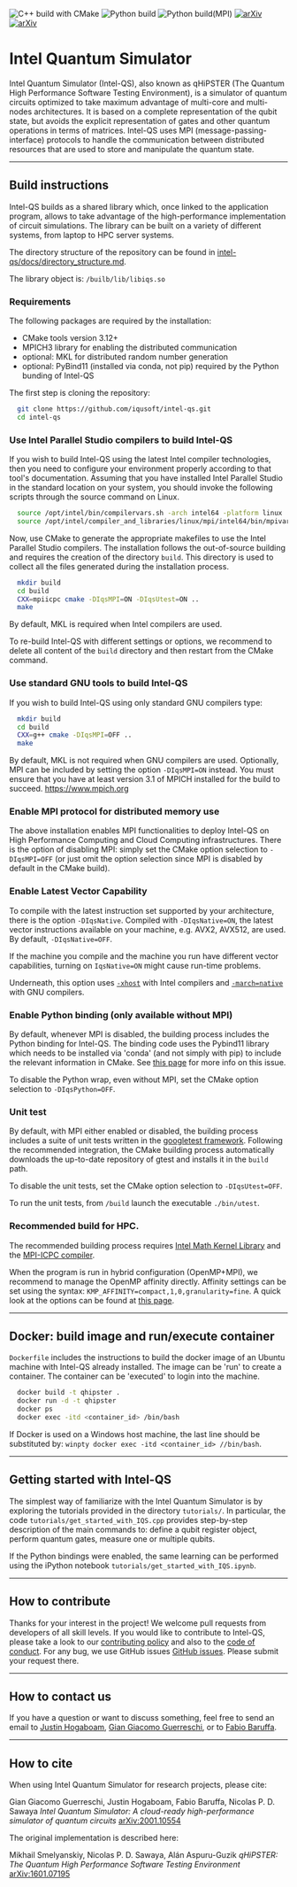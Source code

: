 ![C++ build with CMake](https://github.com/iqusoft/intel-qs/workflows/C++%20build%20with%20CMake/badge.svg)
![Python build](https://github.com/iqusoft/intel-qs/workflows/Python%20build%20/badge.svg)
![Python build(MPI)](https://github.com/iqusoft/intel-qs/workflows/Python%20build%20(%20MPI)/badge.svg?branch=develop-action)
[![arXiv](https://img.shields.io/static/v1?label=arXiv&message=2001.10554&color=success)](https://arxiv.org/abs/2001.10554)
[![arXiv](https://img.shields.io/static/v1?label=arXiv&message=1601.07195&color=inactive)](https://arxiv.org/abs/1601.07195)

# Intel Quantum Simulator

Intel Quantum Simulator (Intel-QS), also known as qHiPSTER (The Quantum High Performance Software Testing Environment),
is a simulator of quantum circuits optimized to take maximum advantage of multi-core and multi-nodes architectures.
It is based on a complete representation of the qubit state, but avoids the explicit representation of gates and
other quantum operations in terms of matrices.
Intel-QS uses MPI (message-passing-interface) protocols to handle the communication between distributed
resources that are used to store and manipulate the quantum state.

----
## Build instructions

Intel-QS builds as a shared library which, once linked to the application program, allows to take advantage
of the high-performance implementation of circuit simulations.
The library can be built on a variety of different systems, from laptop to HPC server systems.

The directory structure of the repository can be found in
[intel-qs/docs/directory_structure.md](/docs/directory_structure.md).

The library object is: `/builb/lib/libiqs.so`


### Requirements

The following packages are required by the installation:

*  CMake tools version 3.12+
*  MPICH3 library for enabling the distributed communication
*  optional: MKL for distributed random number generation
*  optional: PyBind11 (installed via conda, not pip) required by the Python bunding of Intel-QS

The first step is cloning the repository:
```bash
  git clone https://github.com/iqusoft/intel-qs.git
  cd intel-qs
```

### Use Intel Parallel Studio compilers to build Intel-QS

If you wish to build Intel-QS using the latest Intel compiler technologies, then
you need to configure your environment properly according to that tool's documentation.
Assuming that you have installed Intel Parallel Studio in the standard location on your
system, you should invoke the following scripts through the source command on Linux.
```bash
  source /opt/intel/bin/compilervars.sh -arch intel64 -platform linux
  source /opt/intel/compiler_and_libraries/linux/mpi/intel64/bin/mpivars.sh
```

Now, use CMake to generate the appropriate makefiles to use the Intel Parallel Studio compilers.
The installation follows the out-of-source building and requires the creation of the directory `build`.
This directory is used to collect all the files generated during the installation process.
```bash
  mkdir build
  cd build
  CXX=mpiicpc cmake -DIqsMPI=ON -DIqsUtest=ON ..
  make
```
By default, MKL is required when Intel compilers are used.

To re-build Intel-QS with different settings or options, we recommend to delete all content of the
`build` directory and then restart from the CMake command.


### Use standard GNU tools to build Intel-QS

If you wish to build Intel-QS using only standard GNU compilers type:
```bash
  mkdir build
  cd build
  CXX=g++ cmake -DIqsMPI=OFF ..
  make
```
By default, MKL is not required when GNU compilers are used.
Optionally, MPI can be included by setting the option `-DIqsMPI=ON` instead. You must ensure
that you have at least version 3.1 of MPICH installed for the build to succeed.
https://www.mpich.org


### Enable MPI protocol for distributed memory use

The above installation enables MPI functionalities to deploy Intel-QS on High Performance
Computing and Cloud Computing infrastructures. There is the option of disabling MPI:
simply set the CMake option selection to `-DIqsMPI=OFF`
(or just omit the option selection since MPI is disabled by default in the CMake build).


### Enable Latest Vector Capability

To compile with the latest instruction set supported by your architecture, there is the option `-DIqsNative`. 
Compiled with `-DIqsNative=ON`, the latest vector instructions available on your machine, e.g. AVX2, AVX512, are used.
By default, `-DIqsNative=OFF`.

If the machine you compile and the machine you run have different vector capabilities, turning on `IqsNative=ON` might cause run-time problems.

Underneath, this option uses [`-xhost`](https://software.intel.com/en-us/cpp-compiler-developer-guide-and-reference-xhost-qxhost)
with Intel compilers and [`-march=native`](https://gcc.gnu.org/onlinedocs/gcc/x86-Options.html) with GNU compilers.


### Enable Python binding (only available without MPI)

By default, whenever MPI is disabled, the building process includes the Python binding for
Intel-QS. The binding code uses the Pybind11 library which needs to be installed via 'conda'
(and not simply with pip) to include the relevant information in CMake.
See [this page](https://github.com/pybind/pybind11/issues/1628) for more info on this issue.

To disable the Python wrap, even without MPI, set the CMake option selection to
`-DIqsPython=OFF`.


### Unit test

By default, with MPI either enabled or disabled, the building process includes a suite
of unit tests written in the [googletest framework](https://github.com/google/googletest).
Following the recommended integration, the CMake building process automatically downloads
the up-to-date repository of gtest and installs it in the `build` path.

To disable the unit tests, set the CMake option selection to `-DIqsUtest=OFF`.

To run the unit tests, from `/build` launch the executable `./bin/utest`.


### Recommended build for HPC.

The recommended building process requires
[Intel Math Kernel Library](https://software.intel.com/en-us/mkl)
and the [MPI-ICPC compiler](https://software.intel.com/en-us/node/528770).

When the program is run in hybrid configuration (OpenMP+MPI), we recommend to manage
the OpenMP affinity directly. Affinity settings can be set using the syntax:
`KMP_AFFINITY=compact,1,0,granularity=fine`.
A quick look at the options can be found at
[this page](https://www.nas.nasa.gov/hecc/support/kb/using-intel-openmp-thread-affinity-for-pinning_285.html).


----
## Docker: build image and run/execute container

`Dockerfile` includes the instructions to build the docker image of an Ubuntu machine
with Intel-QS already installed. The image can be 'run' to create a container.
The container can be 'executed' to login into the machine.

```bash
  docker build -t qhipster .
  docker run -d -t qhipster
  docker ps
  docker exec -itd <container_id> /bin/bash
```

If Docker is used on a Windows host machine, the last line should be substituted by:
`winpty docker exec -itd <container_id> //bin/bash`.


----
## Getting started with Intel-QS

The simplest way of familiarize with the Intel Quantum Simulator is by exploring
the tutorials provided in the directory `tutorials/`.
In particular, the code `tutorials/get_started_with_IQS.cpp` provides step-by-step
description of the main commands to:
define a qubit register object, perform quantum gates, measure one or multiple qubits.

If the Python bindings were enabled, the same learning can be performed using the iPython
notebook `tutorials/get_started_with_IQS.ipynb`.


----
## How to contribute

Thanks for your interest in the project! We welcome pull requests from developers
of all skill levels. If you would like to contribute to Intel-QS, please take a
look to our [contributing policy](CONTRIBUTING.md) and also to the 
[code of conduct](CODE_OF_CONDUCT.md). 
For any bug, we use GitHub issues [GitHub issues](https://github.com/iqusoft/intel-qs/issues). Please submit your request there.

----
## How to contact us

If you have a question or want to discuss something, feel free to send an email to
[Justin Hogaboam](justin.w.hogaboam@intel.com),
[Gian Giacomo Guerreschi](gian.giacomo.guerreschi@intel.com), or to
[Fabio Baruffa](fabio.baruffa@intel.com).

----
## How to cite

When using Intel Quantum Simulator for research projects, please cite:

   Gian Giacomo Guerreschi, Justin Hogaboam, Fabio Baruffa, Nicolas P. D. Sawaya
   *Intel Quantum Simulator: A cloud-ready high-performance simulator of quantum circuits*
   [arXiv:2001.10554](https://arxiv.org/abs/2001.10554)

The original implementation is described here: 

   Mikhail Smelyanskiy, Nicolas P. D. Sawaya, Alán Aspuru-Guzik
   *qHiPSTER: The Quantum High Performance Software Testing Environment*
   [arXiv:1601.07195](https://arxiv.org/abs/1601.07195)
